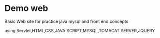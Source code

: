 # Demo web
Basic Web site for practice java mysql and front end concepts

using Servlet,HTML,CSS,JAVA SCRIPT,MYSQL,TOMACAT SERVER,JQUERY
